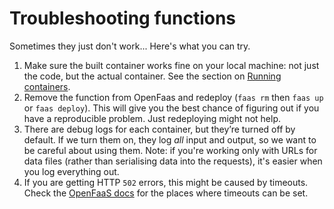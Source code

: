 # Troubleshooting functions

Sometimes they just don't work... Here's what you can try.

1. Make sure the built container works fine on your local machine: not just the code, but the actual container. See the section on [Running containers](https://docs.disarm.io/api-docs/using-the-api).
2. Remove the function from OpenFaas and redeploy \(`faas rm` then `faas up` or `faas deploy`\). This will give you the best chance of figuring out if you have a reproducible problem. Just redeploying might not help.
3. There are debug logs for each container, but they’re turned off by default. If we turn them on, they log _all_ input and output, so we want to be careful about using them. Note: if you're working only with URLs for data files \(rather than serialising data into the requests\), it's easier when you log everything out.
4. If you are getting HTTP `502` errors, this might be caused by timeouts. Check the [OpenFaaS docs](https://docs.openfaas.com/deployment/troubleshooting/#timeouts) for the places where timeouts can be set.

